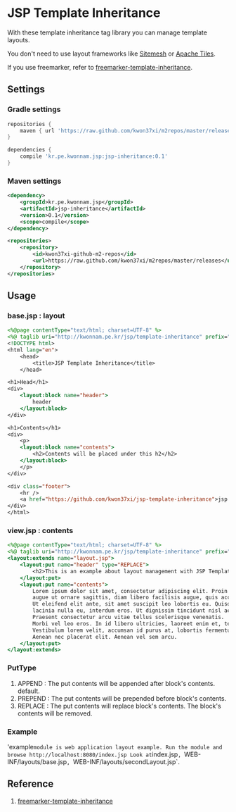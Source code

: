# JSP Template Inheritance

With these template inheritance tag library you can manage template layouts.

You don't need to use layout frameworks like [Sitemesh](http://wiki.sitemesh.org/display/sitemesh/Home) or
[Apache Tiles](http://tiles.apache.org/).

If you use freemarker, refer to [freemarker-template-inheritance](https://github.com/kwon37xi/freemarker-template-inheritance).

## Settings

### Gradle settings

```groovy
repositories {
    maven { url 'https://raw.github.com/kwon37xi/m2repos/master/releases' }
}

dependencies {
    compile 'kr.pe.kwonnam.jsp:jsp-inheritance:0.1'
}
```

### Maven settings

```xml
<dependency>
    <groupId>kr.pe.kwonnam.jsp</groupId>
    <artifactId>jsp-inheritance</artifactId>
    <version>0.1</version>
    <scope>compile</scope>
</dependency>

<repositories>
    <repository>
        <id>kwon37xi-github-m2-repos</id>
        <url>https://raw.github.com/kwon37xi/m2repos/master/releases</url>
    </repository>
</repositories>
```

## Usage

### base.jsp : layout

```jsp
<%@page contentType="text/html; charset=UTF-8" %>
<%@ taglib uri="http://kwonnam.pe.kr/jsp/template-inheritance" prefix="layout"%>
<!DOCTYPE html>
<html lang="en">
    <head>
        <title>JSP Template Inheritance</title>
    </head>

<h1>Head</h1>
<div>
    <layout:block name="header">
        header
    </layout:block>
</div>

<h1>Contents</h1>
<div>
    <p>
    <layout:block name="contents">
        <h2>Contents will be placed under this h2</h2>
    </layout:block>
    </p>
</div>

<div class="footer">
    <hr />
    <a href="https://github.com/kwon37xi/jsp-template-inheritance">jsp template inheritance example</a>
</div>
</html>
```

### view.jsp : contents

```jsp
<%@page contentType="text/html; charset=UTF-8" %>
<%@ taglib uri="http://kwonnam.pe.kr/jsp/template-inheritance" prefix="layout"%>
<layout:extends name="layout.jsp">
    <layout:put name="header" type="REPLACE">
        <h2>This is an example about layout management with JSP Template Inheritance</h2>
    </layout:put>
    <layout:put name="contents">
        Lorem ipsum dolor sit amet, consectetur adipiscing elit. Proin porta,
        augue ut ornare sagittis, diam libero facilisis augue, quis accumsan enim velit a mauris.
        Ut eleifend elit ante, sit amet suscipit leo lobortis eu. Quisque vitae lorem feugiat,
        lacinia nulla eu, interdum eros. Ut dignissim tincidunt nisl ac iaculis.
        Praesent consectetur arcu vitae tellus scelerisque venenatis.
        Morbi vel leo eros. In id libero ultricies, laoreet enim et, tempor magna.
        Vestibulum lorem velit, accumsan id purus at, lobortis fermentum diam.
        Aenean nec placerat elit. Aenean vel sem arcu.
    </layout:put>
</layout:extends>
```
### PutType
1. APPEND : The put contents will be appended after block's contents. default.
1. PREPEND : The put contents will be prepended before block's contents.
1. REPLACE : The put contents will replace block's contents. The block's contents will be removed.

### Example
'example` module is web application layout example. Run the module and browse http://localhost:8080/index.jsp
Look at `index.jsp`, `WEB-INF/layouts/base.jsp`, `WEB-INF/layouts/secondLayout.jsp`.

## Reference

1. [freemarker-template-inheritance](https://github.com/kwon37xi/freemarker-template-inheritance)